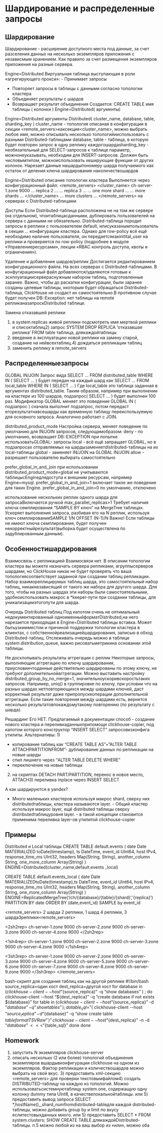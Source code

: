 # Шардирование и распределенные запросы

## Шардирование

Шардирование - расширение
доступного места под данные, за счет
разселения данных на несколько
экземпляров приложения с
независмым хранением. Как правило за счет размещения
экземпляров приложения на разные
сервера.

Engine=Distributed
Виртуальная таблица выступающая в роли «агрегирующего прокси»: - Принимает запросы
- Повторяет запросы в таблицы с данными согласно топологии кластера
- Объединяет результаты с шардов
- Возвращает результат объединения
Создается:
CREATE TABLE имя таблицы ( колонки ) Engine=Distributed( аргументы)

Engine=Distributed аргументы
Distributed( cluster_name, database, table, sharding_key )
cluster_name - топология описаная в конфигурации в секции <remote_servers>каксекция<cluster_name>, можно выбрать любое имя, можно описывать несколько топологийииспользовать с разными Distributed-таблицами
database, table - таблица, в которую будет повторен запрос в одну реплику каждогошардаsharding_key - необязательный для SELECT-запросов к таблице параметр, можнонеуказывать, необходим для INSERT-запросов. Должен быть числовымтипом, можноиспользовать хеширующие функции от других колонок. Нарезает данные нашардыпономеру шарда получаемого как остаток от деления ключа шардирования наколичествошардов

Engine=Distributed описание топологии кластера
Выполняется через конфигурационный файл:
<remote_servers>
<cluster_name>
<shard>
<replica> <host>ch-server-1.zone</host> <port>9000</port> </replica>
... replica 2 ...
... replica 3 ... </shard>
... one more shard ...
... more shards ... </cluster_name>
... more clusters ... </remote_servers>
на серверах с Distributed-таблицами

Доступы
Если Distributed-таблица расположена не на том же сервере (на отдельном), чтоитаблицасданными, дублировать пользователей на сервера с данными не обязательно. Distributed-таблица породит запросы в реплики с пользователем default, илисуказаным<user>пользователь</user> в секции <replica>...</replica> конфигурации кластера. Однако для row-policy всё ещё необходимо наличие пользователя, он передаетсякакinitital_user на реплики и проверяется по row-policy (подробнее в модуле «Управлениересурсами», лекции «RBAC контроль доступа, квоты и ограничения»).

Удаление и добавление шардов/реплик
Достигается редактированием конфигурационного файла. На всех серверах с Distributed-таблицами. В конфугирационный файл добавляются/удаляются готовые к эскплуатациисервераснужным набором таблиц, подготовленные заранее. Важно, чтобы до раскатки конфигурации, были заранее созданы целевые таблицы, ккоторым будет обращаться Distributed-таблица, ClickHouse не создаст их самостоятельно.В противном случае будет получен DB::Exception: нет таблицы на remote репликаназапроскDistributed таблице.

Замена отказавшей реплики
1) в system.replicas живой реплики подсмотреть имя мертвой реплики и списоктаблиц2) запрос SYSTEM DROP REPLICA ‘отказавшая реплика’ FROM table таблица, длякаждойтаблицы
3) введение в эксплуатацию новой реплики на замену старой, создание на нейвсехтаблиц.4) дождаться репликации таблиц
5) заменить реплику в remote_servers

## Распределенныезапросы

GLOBAL IN/JOIN
Запрос вида
SELECT ... FROM distributed_table WHERE IN ( SELECT ... )
Будет передан на каждый шард как
SELECT ... FROM local_table WHERE IN ( SELECT ... )
Где local_table это таблица заданная в аргументах distributed_table. Таким образом, например при выполнении на кластере из 100 шардов, подзапрос( SELECT ... ) будет выполнен 100 раз. Модификатор GLOBAL меняет это поведение
GLOBAL IN ( подзапрос ) сначала выполнит подзапрос, потом передаст егорезультатнавсешарды как временную таблицу переиспользуемую для основного запроса. Аналогично работает с JOIN.

distributed_product_mode
Настройка сервера, меняет поведение по умолчанию для IN/JOIN запросов, следующимобразом:
deny - по умолчанию, возвращает DB::EXCEPTION при попытке использоватьGLOBAL- запросы
local - всё ещё запращает GLOBAL, но в подзапросах отправляемых на шардызаменяетdistributed-таблицы на их local-таблицы
global - заменяет IN/JOIN на GLOBAL IN/JOIN
allow - разрешает пользователю выбирать самостоятельно

prefer_global_in_and_join
при использовании distributed_product_mode=global не учитываются таблицысEngineдлядоступа к внешним ресурсам, например Engine=mysql. prefer_global_in_and_join=1 включает такое же поведение для таких Engine. prefer_global_in_and_join=0 по умолчанию, отключено

использование нескольких реплик одного шарда для запросаВключается ручкой max_parallel_replicas>1
Требует наличия ключа семплирования “SAMPLE BY ключ” на MergeTree таблицах. Ускоряет выполнения запроса, разбивая его на N реплик, используя ключ семплированияSAMPLE 1/N OFFSET (N-1)/N
Важно!
Если таблицы не имеют ключа семплирования, будет получен некорректныйрезультат(выборка будет осуществлена по задублированным данным).

## Особенностишардирования

Взаимосвязь с репликацией
Взаимосвязи нет. В описании топологии кластера вы можете назначать сервера репликами, агруппысерверов шардами, но ClickHouse никак не будет проверять что ваша топологиясоответствует заданной при создании таблиц репликации. Набор взаимореплицирумых таблиц шарда, это самостоятельный набор таблиц, никакнезависящий от такого же набора для другого шарда. Для того, чтобы на разных шардах эти наборы были самостоятельными, удобноиспользовать макрос <shard> в *keeper-пути при создании таблицы, для уникализацииэтогопути для шарда.

Очередь Distributed таблиц
Под капотом очень не оптимальный недокументированный одноименныйформатDistributed,на него нарезается приходящая в Engine=Distributed таблицы вставка. Может бытьузкимместом и причиной поддержки топологии кластера в клиентах, с собственнойреализациейшардирования, записью в обход Distributed-таблиц. Отслеживать очередь можно в таблице system.distribution_queue, важно рисоватьметрикина основании этой таблицы.

Не досхлопывать результаты аггрегации с реплик
Некоторые запросы, выполняющие аггрегацию по ключу шардирования, приусловиичтоданные действительно шардированы по этому ключу, не требуют дополнительнойаггрегации. Можно выставить настройку distributed_group_by_no_merge=1, значительноускоривскоростьтаких запросов. Например, uniq() в группировке по ключу, при условии что на разных шардах нетповторяющихся между шардами ключей, даст корректный результат даже припропускеоперации дополнительной аггрегации. Если такие повторения между шардами есть, вернется несколько результатовпокаждомутакому повторению (по результату с шарда).

Решардинг
Его НЕТ. Предлагаемый в документации способ - создание нового кластера и переливкаданныхприпомощи clickhouse-copier, под капотом которого конструктор “INSERT SELECT” запросовизконфига утилиты. Альтернативы:
1)
- копирование таблиц как “CREATE TABLE AS”+”ALTER TABLE ATTACHPARTITIONFROM”- дублирование данных по репликации на новые шарды
- спил лишнего через “ALTER TABLE DELETE WHERE”
- переключение на новые таблицы
2) на скриптах DETACH PART/PARTITION, перенос в новое место, ATTACH3) переливка inplace через INSERT SELECT

А как шардируются в yandex?
- Много маленьких кластеров используя макрос shard, сверху них distributedтаблицы, кластера называются layer. - Общий кластер используя макрос layer, ещё distributed таблицы сверху distributedтаблицуровня layer. - в такой концепции становится применима переливка layer-ов утилитой clickhouse-copier

## Примеры

Distributed и Local таблицы
CREATE TABLE default.events (
date Date MATERIALIZED toDate(timestamp), ts DateTime, event_id UInt64, host IPv4, response_time_ms UInt32, headers Map(String, String), another_column String, one_more_column Array(String)
)
ENGINE=Distributed(cluster_name,default.events
_local)

CREATE TABLE default.events_local (
date Date MATERIALIZEDtoDate(timestamp),ts DateTime, event_id UInt64, host IPv4, response_time_ms UInt32, headers Map(String, String), another_column String, one_more_column Array(String)
)
ENGINE=ReplicatedMergeTree(‘/ch/{database}/{table}/{shard}’,’{replica}’)
PARTITION BY date
ORDER BY (date,event_id)
SAMPLE by event_id

<remote_servers> 2 шарда 2 реплики, 1 шард 4 реплики, 3 шарда3реплики<remote_servers>
<!-- 2 shards 2 replicas -->
<2sh2rep>
<shard>
<replica> <host>ch-server-1.zone</host> <port>9000</port> </replica>
<replica> <host>ch-server-2.zone</host> <port>9000</port> </replica>
</shard>
<shard>
<replica> <host>ch-server-3.zone</host> <port>9000</port> </replica>
<replica> <host>ch-server-4.zone</host> <port>9000</port> </replica>
</shard>
</2sh2rep>

<!-- 1 shards 4 replicas -->
<1sh4rep>
<shard>
<replica> <host>ch-server-1.zone</host> <port>9000</port> </replica>
<replica> <host>ch-server-2.zone</host> <port>9000</port> </replica>
<replica> <host>ch-server-3.zone</host> <port>9000</port> </replica>
<replica> <host>ch-server-4.zone</host> <port>9000</port> </replica>
</shard>
</1sh4rep>

<!-- 3 shards 3 replicas -->
<3sh3rep>
<shard>
<replica> <host>ch-server-1.zone</host> <port>9000</port> </replica>
<replica> <host>ch-server-2.zone</host> <port>9000</port> </replica>
<replica> <host>ch-server-3.zone</host> <port>9000</port> </replica>
</shard>
<shard>
<replica> <host>ch-server-4.zone</host> <port>9000</port> </replica>
<replica> <host>ch-server-5.zone</host> <port>9000</port> </replica>
<replica> <host>ch-server-6.zone</host> <port>9000</port> </replica>
</shard>
<shard>
<replica> <host>ch-server-7.zone</host> <port>9000</port> </replica>
<replica> <host>ch-server-8.zone</host> <port>9000</port> </replica>
<replica> <host>ch-server-9.zone</host> <port>9000</port> </replica>
</shard>
</3sh3rep>
</remote_servers>

bash-скрипт для создания таблиц как на другой реплике
#!/bin/bash
source_replica=один хост
dest_replica=другой хост
for database in $(
clickhouse-client --host “${source_replica}” -q “show databases”
) ; do
clickhouse-client --host “${dest_replica}” -q “create database if not exists ${database}”
for table in $(
clickhouse-client --host “${source_replica}” -d “${database}” -q “show tables”
); do
table_sql=”$(
clickhouse-client --host “${source_replica}” -d “${database}” -q “show create table ${table} format TSVRaw”)”clickhouse-client --host “${dest_replica}” -n -d “${database}” <<<”${table_sql}” done
done

## Homework

1) запустить N экземпляров clickhouse-server
2) описать несколько (2 или более) топологий объединения экземпляров вшардывконфигурации clickhouse на одном из экземпляров. Фактор репликации и количествошардов можно выбрать на свой вкус. 3) предоставить xml-секцию <remote_servers> для проверки текстовымфайлом4) создать DISTRIBUTED-таблицу на каждую из топологий. Можно использоватьсистемнуютаблицу system.one, содержащую одну колонку dummy типа UInt8, в качествелокальнойтаблицы. или 5) предоставить вывод запроса SELECT *,hostName(),_shard_numfromdistributed-tableдля каждой distributed-таблицы, можно добавить group by и limit по вкусу еслитестовыхданных много. или 5) предоставить SELECT * FROM system.clusters; SHOW CREATE TABLE длякаждойDistributed-таблицы. п.5 можно любой из на ваш выбор из «или», можно оба